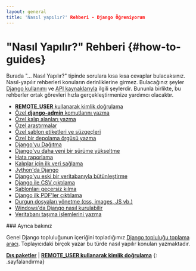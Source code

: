 ```yaml
---
layout: general
title: 'Nasıl yapılır?' Rehberi - Django Öğreniyorum
---
```

# "Nasıl Yapılır?" Rehberi {#how-to-guides}

Burada "... Nasıl Yapılır?" tipinde sorulara kısa kısa cevaplar bulacaksınız. Nasıl-yapılır rehberleri konuların derinliklerine girmez. Bulacağınız şeyler [Django kullanımı](/en/2.0/topics/) ve [API kaynaklarıyla](/en/2.0/ref/) ilgili şeylerdir. Bununla birlikte, bu rehberler ortak görevleri hızla gerçekleştirmenize yardımcı olacaktır.

- [**REMOTE_USER** kullanarak kimlik doğrulama](/en/2.0/howto/auth-remote-user/)
- [Özel **django-admin** komutlarını yazma](/en/2.0/howto/custom-management-commands/)
- [Özel kalıp alanları yazma](/en/2.0/howto/custom-model-fields/)
- [Özel araştırmalar](/en/2.0/howto/custom-lookups/)
- [Özel şablon etiketleri ve süzgeçleri](/en/2.0/howto/custom-template-tags/)
- [Özel bir depolama örgüsü yazma](/en/2.0/howto/custom-file-storage/)
- [Django'yu Dağıtma](/en/2.0/howto/deployment/)
- [Django'yu daha yeni bir sürüme yükseltme](/en/2.0/howto/upgrade-version/)
- [Hata raporlama](/en/2.0/howto/error-reporting/)
- [Kalıplar için ilk veri sağlama](/en/2.0/howto/initial-data/)
- [Jython'da Django](/en/2.0/howto/jython/)
- [Django'yu eski bir veritabanıyla bütünleştirme](/en/2.0/howto/legacy-databases/)
- [Django ile CSV çıktılama](/en/2.0/howto/outputting-csv/)
- [Şablonları geçersiz kılma](/en/2.0/howto/outputting-pdf/)
- [Django ilk PDF'ler çıktılama](/en/2.0/howto/overriding-templates/)
- [Durgun dosyaları yönetme (css, images, JS vb.)](/en/2.0/howto/static-files/deployment/)
- [Windows'da Django nasıl kurulabilir](/en/2.0/howto/windows/)
- [Veritabanı taşıma işlemlerini yazma](/en/2.0/howto/writing-migrations/)

<div data-bilget="genel" markdown="1">
### Ayrıca bakınız

Genel Django topluluğunun içeriğini topladığımız [Django topluluğu toplama aracı](https://www.djangoproject.com/community/). Toplayıcıdaki birçok yazar bu türde nasıl yapılır konuları yazmaktadır.
</div>

[**Dış paketler**](/en/2.0/topics/external-packages/) | [**REMOTE_USER kullanarak kimlik doğrulama**](/en/2.0/howto/auth-remote-user/)
{: .sayfalandırma}
